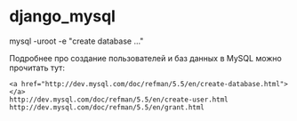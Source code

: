 # django_mysql

mysql -uroot -e "create database ..."
<p>
Подробнее про создание пользователей и баз данных в MySQL можно прочитать тут:

    <a href="http://dev.mysql.com/doc/refman/5.5/en/create-database.html"></a>
    http://dev.mysql.com/doc/refman/5.5/en/create-user.html
    http://dev.mysql.com/doc/refman/5.5/en/grant.html

